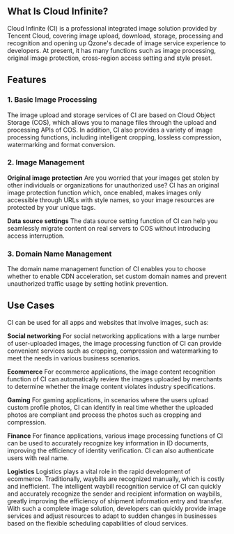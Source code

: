 ## What Is Cloud Infinite?

Cloud Infinite (CI) is a professional integrated image solution provided by Tencent Cloud, covering image upload, download, storage, processing and recognition and opening up Qzone's decade of image service experience to developers. At present, it has many functions such as image processing, original image protection, cross-region access setting and style preset.
## Features
### 1. Basic Image Processing
The image upload and storage services of CI are based on Cloud Object Storage (COS), which allows you to manage files through the upload and processing APIs of COS. In addition, CI also provides a variety of image processing functions, including intelligent cropping, lossless compression, watermarking and format conversion.
### 2. Image Management
**Original image protection**
Are you worried that your images get stolen by other individuals or organizations for unauthorized use?
CI has an original image protection function which, once enabled, makes images only accessible through URLs with style names, so your image resources are protected by your unique tags.

**Data source settings**
The data source setting function of CI can help you seamlessly migrate content on real servers to COS without introducing access interruption.

### 3. Domain Name Management
The domain name management function of CI enables you to choose whether to enable CDN acceleration, set custom domain names and prevent unauthorized traffic usage by setting hotlink prevention.

## Use Cases
CI can be used for all apps and websites that involve images, such as:

**Social networking**
For social networking applications with a large number of user-uploaded images, the image processing function of CI can provide convenient services such as cropping, compression and watermarking to meet the needs in various business scenarios.

**Ecommerce**
For ecommerce applications, the image content recognition function of CI can automatically review the images uploaded by merchants to determine whether the image content violates industry specifications.

**Gaming**
For gaming applications, in scenarios where the users upload custom profile photos, CI can identify in real time whether the uploaded photos are compliant and process the photos such as cropping and compression.

**Finance**
For finance applications, various image processing functions of CI can be used to accurately recognize key information in ID documents, improving the efficiency of identity verification. CI can also authenticate users with real name.

**Logistics**
Logistics plays a vital role in the rapid development of ecommerce. Traditionally, waybills are recognized manually, which is costly and inefficient. The intelligent waybill recognition service of CI can quickly and accurately recognize the sender and recipient information on waybills, greatly improving the efficiency of shipment information entry and transfer.
With such a complete image solution, developers can quickly provide image services and adjust resources to adapt to sudden changes in businesses based on the flexible scheduling capabilities of cloud services.
